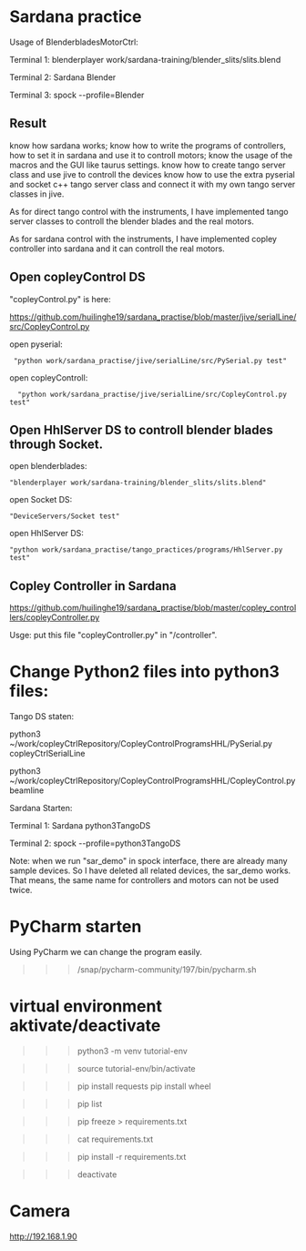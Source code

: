 # Sardana practice

Usage of BlenderbladesMotorCtrl:

Terminal 1: blenderplayer work/sardana-training/blender_slits/slits.blend

Terminal 2: Sardana Blender

Terminal 3: spock --profile=Blender
 

Result
---------------------------------------------------------------------------------------------------------------------------------------

   know how sardana works;
   know how to write the programs of controllers, how to set it in sardana and use it to controll motors;
   know the usage of the macros and the GUI like taurus settings.
   know how to create tango server class and use jive to controll the devices 
   know how to use the extra pyserial and socket c++ tango server class and connect it with my own tango server classes in jive. 
  
   As for direct tango control with the instruments, I have implemented tango server classes to controll the blender blades and the real motors. 
   
   As for sardana control with the instruments, I have implemented copley controller into sardana and it can controll the real motors.


Open copleyControl DS 
-------------------------------------------------------
"copleyControl.py" is here:

https://github.com/huilinghe19/sardana_practise/blob/master/jive/serialLine/src/CopleyControl.py

open pyserial: 

     "python work/sardana_practise/jive/serialLine/src/PySerial.py test"

open copleyControll: 

      "python work/sardana_practise/jive/serialLine/src/CopleyControl.py test"




Open HhlServer DS to controll blender blades through Socket. 
------------------------------
 open blenderblades:

    "blenderplayer work/sardana-training/blender_slits/slits.blend"

 open Socket DS:
 
    "DeviceServers/Socket test"
   
  open HhlServer DS:
   
    "python work/sardana_practise/tango_practices/programs/HhlServer.py test"
   
   
   
Copley Controller in Sardana
---------------------------------------
https://github.com/huilinghe19/sardana_practise/blob/master/copley_controllers/copleyController.py

Usge: put this file "copleyController.py" in "/controller".


# Change Python2 files into python3 files:
Tango DS staten:

python3 ~/work/copleyCtrlRepository/CopleyControlProgramsHHL/PySerial.py copleyCtrlSerialLine

python3 ~/work/copleyCtrlRepository/CopleyControlProgramsHHL/CopleyControl.py beamline

Sardana Starten:


Terminal 1: Sardana python3TangoDS


Terminal 2: spock --profile=python3TangoDS


Note: when we run "sar_demo" in spock interface, there are already many sample devices. So I have deleted all related devices, the sar_demo works. That means, the same name for controllers and motors can not be used twice. 

# PyCharm starten
Using PyCharm we can change the program easily.

>>> /snap/pycharm-community/197/bin/pycharm.sh

# virtual environment aktivate/deactivate
>>> python3 -m venv tutorial-env

>>> source tutorial-env/bin/activate

>>> pip install requests
>>> pip install wheel

>>> pip list

>>> pip freeze > requirements.txt

>>> cat requirements.txt

>>> pip install -r requirements.txt

>>> deactivate


# Camera
http://192.168.1.90

